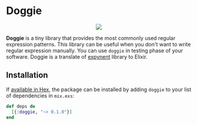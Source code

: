# Doggie


<p align="center">
<a href="https://github.com/lk-geimfari/doggie/">
  <img src="https://raw.githubusercontent.com/lk-geimfari/doggie/master/logo.png">
</a>
</p>

**Doggie** is a tiny library that provides the most commonly used regular expression patterns. This library can be useful when you don't want to write regular expression manually. You can use `doggie` in testing phase of your software. Doggie is a translate of [expynent](https://github.com/lk-geimfari/expynent) library to Elixir.


## Installation

If [available in Hex](https://hex.pm/docs/publish), the package can be installed
by adding `doggie` to your list of dependencies in `mix.exs`:

```elixir
def deps do
  [{:doggie, "~> 0.1.0"}]
end
```
